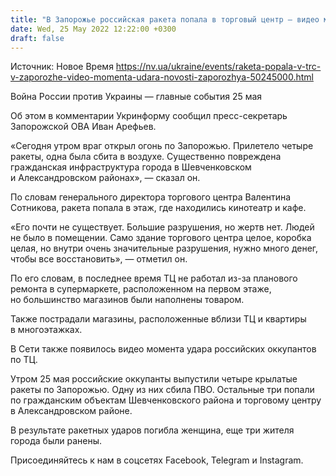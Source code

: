 ```yaml
---
title: "В Запорожье российская ракета попала в торговый центр — видео момента удара"
date: Wed, 25 May 2022 12:22:00 +0300
draft: false
---
```

Источник: Новое Время https://nv.ua/ukraine/events/raketa-popala-v-trc-v-zaporozhe-video-momenta-udara-novosti-zaporozhya-50245000.html


Война России против Украины — главные события 25 мая

 Об этом в комментарии Укринформу сообщил пресс-секретарь Запорожской ОВА Иван Арефьев.

«Сегодня утром враг открыл огонь по Запорожью. Прилетело четыре ракеты, одна была сбита в воздухе. Существенно повреждена гражданская инфраструктура города в Шевченковском и Александровском районах», — сказал он.

По словам генерального директора торгового центра Валентина Сотникова, ракета попала в этаж, где находились кинотеатр и кафе.

«Его почти не существует. Большие разрушения, но жертв нет. Людей не было в помещении. Само здание торгового центра целое, коробка целая, но внутри очень значительные разрушения, нужно много денег, чтобы все восстановить», — отметил он.

По его словам, в последнее время ТЦ не работал из-за планового ремонта в супермаркете, расположенном на первом этаже, но большинство магазинов были наполнены товаром.

Также пострадали магазины, расположенные вблизи ТЦ и квартиры в многоэтажках.

В Сети также появилось видео момента удара российских оккупантов по ТЦ.

Утром 25 мая российские оккупанты выпустили четыре крылатые ракеты по Запорожью. Одну из них сбила ПВО. Остальные три попали по гражданским объектам Шевченковского района и торговому центру в Александровском районе.

В результате ракетных ударов погибла женщина, еще три жителя города были ранены.

Присоединяйтесь к нам в соцсетях Facebook, Telegram и Instagram.
